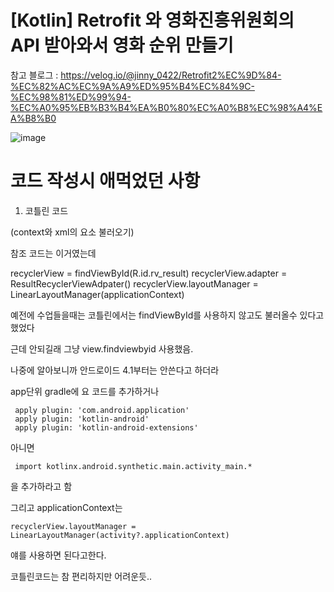 #  [Kotlin] Retrofit 와 영화진흥위원회의 API 받아와서 영화 순위 만들기

참고 블로그 : https://velog.io/@jinny_0422/Retrofit2%EC%9D%84-%EC%82%AC%EC%9A%A9%ED%95%B4%EC%84%9C-%EC%98%81%ED%99%94-%EC%A0%95%EB%B3%B4%EA%B0%80%EC%A0%B8%EC%98%A4%EA%B8%B0

![image](https://user-images.githubusercontent.com/66546156/132824642-7ee75bd0-c7b7-45a6-b8b9-5090c6234f05.png)

# 코드 작성시 애먹었던 사항

1. 코틀린 코드 

(context와 xml의 요소 불러오기)

참조 코드는 이거였는데

recyclerView = findViewById(R.id.rv_result)
recyclerView.adapter = ResultRecyclerViewAdpater()
recyclerView.layoutManager = LinearLayoutManager(applicationContext)

예전에 수업들을때는 코틀린에서는 findViewById를 사용하지 않고도 불러올수 있다고 했었다

근데 안되길래 그냥 view.findviewbyid 사용했음.

나중에 알아보니까 안드로이드 4.1부터는 안쓴다고 하더라 

app단위 gradle에 요 코드를 추가하거나

 	 apply plugin: 'com.android.application'
 	 apply plugin: 'kotlin-android'
 	 apply plugin: 'kotlin-android-extensions'

아니면 

 	 import kotlinx.android.synthetic.main.activity_main.*

을 추가하라고 함


그리고 applicationContext는 

 	recyclerView.layoutManager = LinearLayoutManager(activity?.applicationContext)
 
 얘를 사용하면 된다고한다.
 
 코틀린코드는 참 편리하지만 어려운듯..
